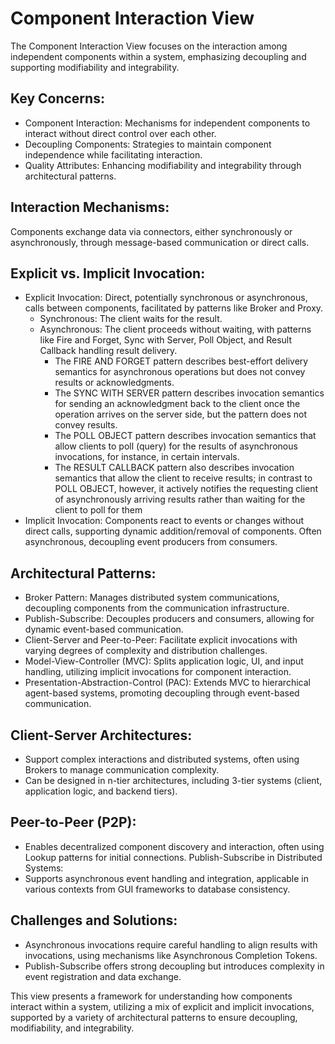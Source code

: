 # Component Interaction View
The Component Interaction View focuses on the interaction among independent components within a system, emphasizing decoupling and supporting modifiability and integrability.

## Key Concerns:
- Component Interaction: Mechanisms for independent components to interact without direct control over each other.
- Decoupling Components: Strategies to maintain component independence while facilitating interaction.
- Quality Attributes: Enhancing modifiability and integrability through architectural patterns.

## Interaction Mechanisms:
Components exchange data via connectors, either synchronously or asynchronously, through message-based communication or direct calls.

## Explicit vs. Implicit Invocation:
- Explicit Invocation: Direct, potentially synchronous or asynchronous, calls between components, facilitated by patterns like Broker and Proxy.
  - Synchronous: The client waits for the result.
  - Asynchronous: The client proceeds without waiting, with patterns like Fire and Forget, Sync with Server, Poll Object, and Result Callback handling result delivery.
    - The FIRE AND FORGET pattern describes best-effort delivery semantics for asynchronous operations but does not convey results or acknowledgments.
    - The SYNC WITH SERVER pattern describes invocation semantics for sending an acknowledgment back to the client once the operation arrives on the server side, but the pattern does not convey results.
    - The POLL OBJECT pattern describes invocation semantics that allow clients to poll (query) for the results of asynchronous invocations, for instance, in certain intervals.
    - The RESULT CALLBACK pattern also describes invocation semantics that allow the client to receive results; in contrast to POLL OBJECT, however, it actively notifies the requesting client of asynchronously arriving results rather than waiting for the client to poll for them
- Implicit Invocation: Components react to events or changes without direct calls, supporting dynamic addition/removal of components.
Often asynchronous, decoupling event producers from consumers.

## Architectural Patterns:
- Broker Pattern: Manages distributed system communications, decoupling components from the communication infrastructure.
- Publish-Subscribe: Decouples producers and consumers, allowing for dynamic event-based communication.
- Client-Server and Peer-to-Peer: Facilitate explicit invocations with varying degrees of complexity and distribution challenges.
- Model-View-Controller (MVC): Splits application logic, UI, and input handling, utilizing implicit invocations for component interaction.
- Presentation-Abstraction-Control (PAC): Extends MVC to hierarchical agent-based systems, promoting decoupling through event-based communication.

## Client-Server Architectures:
- Support complex interactions and distributed systems, often using Brokers to manage communication complexity.
- Can be designed in n-tier architectures, including 3-tier systems (client, application logic, and backend tiers).

## Peer-to-Peer (P2P):
- Enables decentralized component discovery and interaction, often using Lookup patterns for initial connections.
Publish-Subscribe in Distributed Systems:
- Supports asynchronous event handling and integration, applicable in various contexts from GUI frameworks to database consistency.

## Challenges and Solutions:
- Asynchronous invocations require careful handling to align results with invocations, using mechanisms like Asynchronous Completion Tokens.
- Publish-Subscribe offers strong decoupling but introduces complexity in event registration and data exchange.

This view presents a framework for understanding how components interact within a system, utilizing a mix of explicit and implicit invocations, supported by a variety of architectural patterns to ensure decoupling, modifiability, and integrability.

